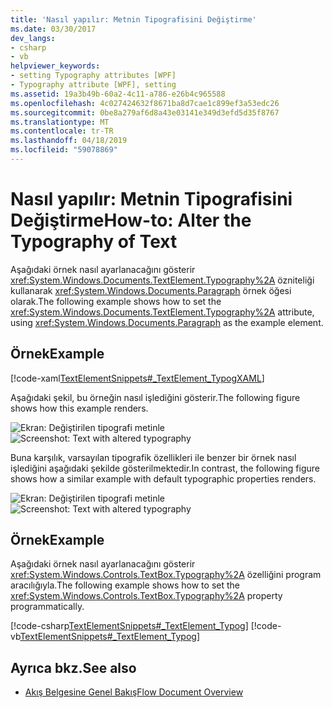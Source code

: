 ```yaml
---
title: 'Nasıl yapılır: Metnin Tipografisini Değiştirme'
ms.date: 03/30/2017
dev_langs:
- csharp
- vb
helpviewer_keywords:
- setting Typography attributes [WPF]
- Typography attribute [WPF], setting
ms.assetid: 19a3b49b-60a2-4c11-a786-e26b4c965588
ms.openlocfilehash: 4c027424632f8671ba8d7cae1c899ef3a53edc26
ms.sourcegitcommit: 0be8a279af6d8a43e03141e349d3efd5d35f8767
ms.translationtype: MT
ms.contentlocale: tr-TR
ms.lasthandoff: 04/18/2019
ms.locfileid: "59078869"
---
```

# <a name="how-to-alter-the-typography-of-text"></a><span data-ttu-id="5cce5-102">Nasıl yapılır: Metnin Tipografisini Değiştirme</span><span class="sxs-lookup"><span data-stu-id="5cce5-102">How-to: Alter the Typography of Text</span></span>
<span data-ttu-id="5cce5-103">Aşağıdaki örnek nasıl ayarlanacağını gösterir <xref:System.Windows.Documents.TextElement.Typography%2A> özniteliği kullanarak <xref:System.Windows.Documents.Paragraph> örnek öğesi olarak.</span><span class="sxs-lookup"><span data-stu-id="5cce5-103">The following example shows how to set the <xref:System.Windows.Documents.TextElement.Typography%2A> attribute, using <xref:System.Windows.Documents.Paragraph> as the example element.</span></span>  
  
## <a name="example"></a><span data-ttu-id="5cce5-104">Örnek</span><span class="sxs-lookup"><span data-stu-id="5cce5-104">Example</span></span>  
 [!code-xaml[TextElementSnippets#_TextElement_TypogXAML](~/samples/snippets/csharp/VS_Snippets_Wpf/TextElementSnippets/CSharp/Window1.xaml#_textelement_typogxaml)]  
  
 <span data-ttu-id="5cce5-105">Aşağıdaki şekil, bu örneğin nasıl işlediğini gösterir.</span><span class="sxs-lookup"><span data-stu-id="5cce5-105">The following figure shows how this example renders.</span></span>  
  
 <span data-ttu-id="5cce5-106">![Ekran: Değiştirilen tipografi metinle](./media/textelement-typog.png "TextElement_Typog")</span><span class="sxs-lookup"><span data-stu-id="5cce5-106">![Screenshot: Text with altered typography](./media/textelement-typog.png "TextElement_Typog")</span></span>  
  
 <span data-ttu-id="5cce5-107">Buna karşılık, varsayılan tipografik özellikleri ile benzer bir örnek nasıl işlediğini aşağıdaki şekilde gösterilmektedir.</span><span class="sxs-lookup"><span data-stu-id="5cce5-107">In contrast, the following figure shows how a similar example with default typographic properties renders.</span></span>  
  
 <span data-ttu-id="5cce5-108">![Ekran: Değiştirilen tipografi metinle](./media/textelement-typog-default.png "TextElement_Typog_Default")</span><span class="sxs-lookup"><span data-stu-id="5cce5-108">![Screenshot: Text with altered typography](./media/textelement-typog-default.png "TextElement_Typog_Default")</span></span>  
  
## <a name="example"></a><span data-ttu-id="5cce5-109">Örnek</span><span class="sxs-lookup"><span data-stu-id="5cce5-109">Example</span></span>  
 <span data-ttu-id="5cce5-110">Aşağıdaki örnek nasıl ayarlanacağını gösterir <xref:System.Windows.Controls.TextBox.Typography%2A> özelliğini program aracılığıyla.</span><span class="sxs-lookup"><span data-stu-id="5cce5-110">The following example shows how to set the <xref:System.Windows.Controls.TextBox.Typography%2A> property programmatically.</span></span>  
  
 [!code-csharp[TextElementSnippets#_TextElement_Typog](~/samples/snippets/csharp/VS_Snippets_Wpf/TextElementSnippets/CSharp/Window1.xaml.cs#_textelement_typog)]
 [!code-vb[TextElementSnippets#_TextElement_Typog](~/samples/snippets/visualbasic/VS_Snippets_Wpf/TextElementSnippets/visualbasic/window1.xaml.vb#_textelement_typog)]  
  
## <a name="see-also"></a><span data-ttu-id="5cce5-111">Ayrıca bkz.</span><span class="sxs-lookup"><span data-stu-id="5cce5-111">See also</span></span>

- [<span data-ttu-id="5cce5-112">Akış Belgesine Genel Bakış</span><span class="sxs-lookup"><span data-stu-id="5cce5-112">Flow Document Overview</span></span>](flow-document-overview.md)
